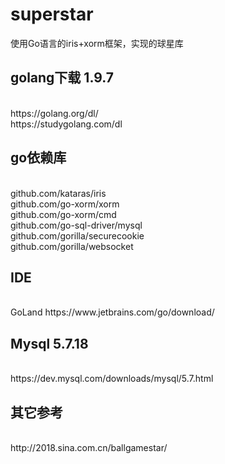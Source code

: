 # superstar
使用Go语言的iris+xorm框架，实现的球星库
<br/>

## golang下载 1.9.7
<br/>
https://golang.org/dl/
<br/>
https://studygolang.com/dl
<br/>

## go依赖库
<br/>
github.com/kataras/iris
<br/>
github.com/go-xorm/xorm
<br/>
github.com/go-xorm/cmd
<br/>
github.com/go-sql-driver/mysql
<br/>
github.com/gorilla/securecookie
<br/>
github.com/gorilla/websocket
<br/>

## IDE
<br/>
GoLand https://www.jetbrains.com/go/download/
<br/>

## Mysql 5.7.18
<br/>
https://dev.mysql.com/downloads/mysql/5.7.html
<br/>

## 其它参考
<br/>
http://2018.sina.com.cn/ballgamestar/
